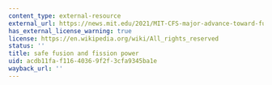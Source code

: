 ```yaml
---
content_type: external-resource
external_url: https://news.mit.edu/2021/MIT-CFS-major-advance-toward-fusion-energy-0908
has_external_license_warning: true
license: https://en.wikipedia.org/wiki/All_rights_reserved
status: ''
title: safe fusion and fission power
uid: acdb11fa-f116-4036-9f2f-3cfa9345ba1e
wayback_url: ''
---
```

